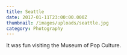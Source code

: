 ```yaml
---
title: Seattle
date: 2017-01-11T23:00:00.000Z
thumbnail: /images/uploads/seattle.jpg
category: Photography
---
```


It was fun visiting the Museum of Pop Culture.
